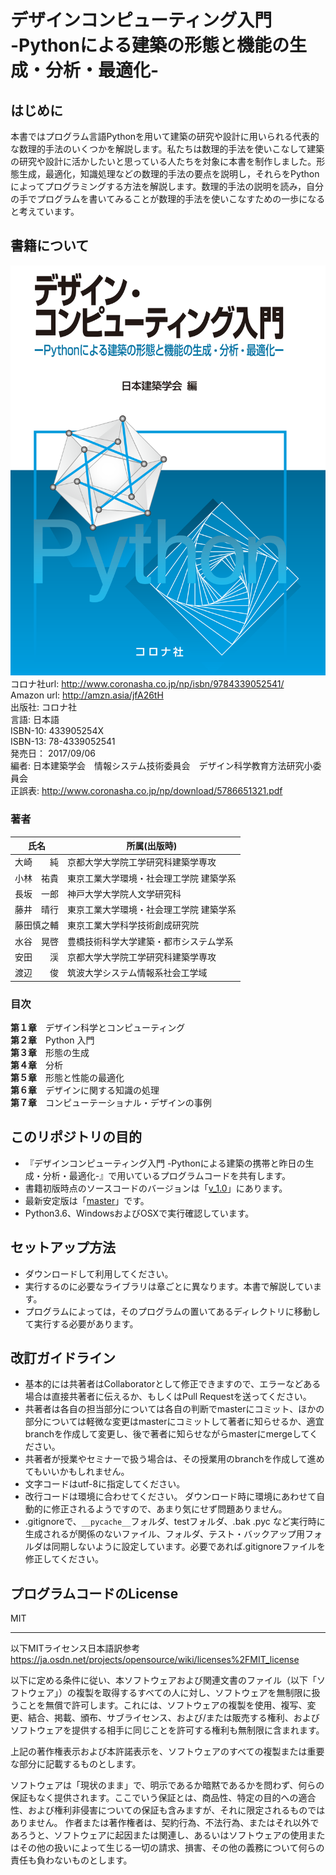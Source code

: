 <!--
2017.8.4 Kei Yasuda
## タスクリスト
* tagリンク
-->


# デザインコンピューティング入門 <br> -Pythonによる建築の形態と機能の生成・分析・最適化-

## はじめに

本書ではプログラム言語Pythonを用いて建築の研究や設計に用いられる代表的な数理的手法のいくつかを解説します。私たちは数理的手法を使いこなして建築の研究や設計に活かしたいと思っている人たちを対象に本書を制作しました。形態生成，最適化，知識処理などの数理的手法の要点を説明し，それらをPythonによってプログラミングする方法を解説します。数理的手法の説明を読み，自分の手でプログラムを書いてみることが数理的手法を使いこなすための一歩になると考えています。

## 書籍について
 
![cover](cover.png)  
コロナ社url: http://www.coronasha.co.jp/np/isbn/9784339052541/  
Amazon url: http://amzn.asia/jfA26tH  
出版社: コロナ社  
言語: 日本語  
ISBN-10: 433905254X  
ISBN-13: 78-4339052541  
発売日： 2017/09/06  
編者: 日本建築学会　情報システム技術委員会　デザイン科学教育方法研究小委員会  
正誤表: http://www.coronasha.co.jp/np/download/5786651321.pdf
### 著者  

|氏名|所属(出版時)|
|---------|---------------------------------|
|大崎　　純	|京都大学大学院工学研究科建築学専攻|
|小林　祐貴	|東京工業大学環境・社会理工学院 建築学系|
|長坂　一郎	|神戸大学大学院人文学研究科|
|藤井　晴行	|東京工業大学環境・社会理工学院 建築学系|
|藤田慎之輔	|東京工業大学科学技術創成研究院|
|水谷　晃啓	|豊橋技術科学大学建築・都市システム学系|
|安田　　渓	|京都大学大学院工学研究科建築学専攻|
|渡辺　　俊	|筑波大学システム情報系社会工学域|

### 目次

**第１章**　デザイン科学とコンピューティング  
**第２章**　Python 入門  
**第３章**　形態の生成  
**第４章**　分析  
**第５章**　形態と性能の最適化  
**第６章**　デザインに関する知識の処理  
**第７章**　コンピューテーショナル・デザインの事例


## このリポジトリの目的

* 『デザインコンピューティング入門 -Pythonによる建築の携帯と昨日の生成・分析・最適化-』で用いているプログラムコードを共有します。
* 書籍初版時点のソースコードのバージョンは「[v_1.0](https://github.com/o-kei/design-computing-aij/releases/tag/v_1.0)」にあります。
* 最新安定版は「[master](https://github.com/o-kei/design-computing-aij/tree/master)」です。
* Python3.6、WindowsおよびOSXで実行確認しています。


## セットアップ方法

* ダウンロードして利用してください。
* 実行するのに必要なライブラリは章ごとに異なります。本書で解説しています。
* プログラムによっては，そのプログラムの置いてあるディレクトリに移動して実行する必要があります。



## 改訂ガイドライン

* 基本的には共著者はCollaboratorとして修正できますので、エラーなどある場合は直接共著者に伝えるか、もしくはPull Requestを送ってください。
* 共著者は各自の担当部分については各自の判断でmasterにコミット、ほかの部分については軽微な変更はmasterにコミットして著者に知らせるか、適宜branchを作成して変更し、後で著者に知らせながらmasterにmergeしてください。
* 共著者が授業やセミナーで扱う場合は、その授業用のbranchを作成して進めてもいいかもしれません。
* 文字コードはutf-8に指定してください。 
* 改行コードは環境に合わせてください。 ダウンロード時に環境にあわせて自動的に修正されるようですので、あまり気にせず問題ありません。
* .gitignoreで、`__pycache__`フォルダ、testフォルダ、.bak .pyc など実行時に生成されるが関係のないファイル、フォルダ、テスト・バックアップ用フォルダは同期しないように設定しています。必要であれば.gitignoreファイルを修正してください。

## プログラムコードのLicense
MIT

---
以下MITライセンス日本語訳参考
https://ja.osdn.net/projects/opensource/wiki/licenses%2FMIT_license

以下に定める条件に従い、本ソフトウェアおよび関連文書のファイル（以下「ソフトウェア」）の複製を取得するすべての人に対し、ソフトウェアを無制限に扱うことを無償で許可します。これには、ソフトウェアの複製を使用、複写、変更、結合、掲載、頒布、サブライセンス、および/または販売する権利、およびソフトウェアを提供する相手に同じことを許可する権利も無制限に含まれます。

上記の著作権表示および本許諾表示を、ソフトウェアのすべての複製または重要な部分に記載するものとします。

ソフトウェアは「現状のまま」で、明示であるか暗黙であるかを問わず、何らの保証もなく提供されます。ここでいう保証とは、商品性、特定の目的への適合性、および権利非侵害についての保証も含みますが、それに限定されるものではありません。 作者または著作権者は、契約行為、不法行為、またはそれ以外であろうと、ソフトウェアに起因または関連し、あるいはソフトウェアの使用またはその他の扱いによって生じる一切の請求、損害、その他の義務について何らの責任も負わないものとします。